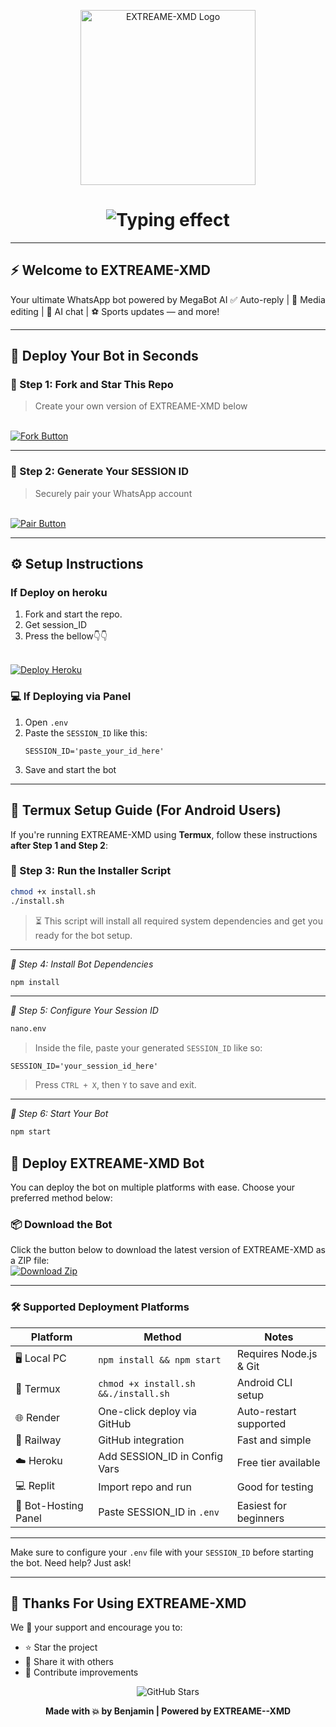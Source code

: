 <p align="center">
  <img src="https://files.catbox.moe/zvgpno.jpeg" width="280" alt="EXTREAME-XMD Logo"/>
</p>

<h1 align="center">
  <img src="https://readme-typing-svg.demolab.com?font=Fira+Code&size=24&pause=800&color=F70000&center=true&vCenter=true&width=435&lines=Bot+made+by+Benjamin" alt="Typing effect"/>
</h1>

---

## ⚡ Welcome to EXTREAME-XMD
Your ultimate WhatsApp bot powered by MegaBot AI
✅ Auto-reply | 🎨 Media editing | 🤖 AI chat | ⚽ Sports updates — and more!

---

## 🚀 Deploy Your Bot in Seconds

### 🔧 Step 1: Fork and Star This Repo

> Create your own version of EXTREAME-XMD below
<br>
<a href="https://github.com/Extreamedeone/EXTREAME-XMD/fork" target="_blank">
  <img src="https://img.shields.io/badge/🌟%20Fork%20Repo-blue?style=for-the-badge" alt="Fork Button"/>
</a>

---

### 🔗 Step 2: Generate Your SESSION ID

> Securely pair your WhatsApp account
<br>
<a href="https://extreame-xmd.onrender.com/pair" target="_blank">
  <img src="https://img.shields.io/badge/🔗%20Generate%20Session-green?style=for-the-badge" alt="Pair Button"/>
</a>

---

## ⚙️ Setup Instructions
### If Deploy on heroku
1. Fork and start the repo.
2. Get session_ID
3. Press the bellow👇👇
<br>
<a href="https://heroku.com/deploy?template=https://github.com/Extreamedeone/EXTREAME-XMD
" target="_blank">
  <img src="https://img.shields.io/badge/🔗%20Heroku%20Deploy-red?style=for-the-badge" alt="Deploy Heroku"/>
</a>

### 💻 If Deploying via Panel

1. Open `.env`
2. Paste the `SESSION_ID` like this:
   ```
   SESSION_ID='paste_your_id_here'
   ```
3. Save and start the bot

---

## 📱 Termux Setup Guide (For Android Users)

If you're running EXTREAME-XMD using **Termux**, follow these instructions **after Step 1 and Step 2**:

### 🧰 Step 3: Run the Installer Script
```bash
chmod +x install.sh
./install.sh
```

> ⏳ This script will install all required system dependencies and get you ready for the bot setup.

---

*🧪 Step 4: Install Bot Dependencies*
```bash
npm install
```

---

*🔐 Step 5: Configure Your Session ID*
```bash
nano.env
```
> Inside the file, paste your generated `SESSION_ID` like so:
```env
SESSION_ID='your_session_id_here'
```
> Press `CTRL + X`, then `Y` to save and exit.

---

*🚀 Step 6: Start Your Bot*
```bash
npm start
```

## 🚀 Deploy EXTREAME-XMD Bot

You can deploy the bot on multiple platforms with ease. Choose your preferred method below:

### 📦 Download the Bot

Click the button below to download the latest version of EXTREAME-XMD as a ZIP file:
<br>
<a href="https://github.com/Extreamedeone/EXTREAME-XMD/archive/refs/heads/main.zip" target="_blank">
  <img src="https://img.shields.io/badge/🔗%20Download%20Zip-blue?style=for-the-badge" alt="Download Zip"/>
</a>

---

### 🛠️ Supported Deployment Platforms

| Platform     | Method                          | Notes                          |
|--------------|----------------------------------|--------------------------------|
| 🖥️ Local PC   | `npm install && npm start`       | Requires Node.js & Git         |
| 📱 Termux     | `chmod +x install.sh &&./install.sh` | Android CLI setup              |
| 🌐 Render     | One-click deploy via GitHub     | Auto-restart supported         |
| 🚂 Railway    | GitHub integration              | Fast and simple                |
| ☁️ Heroku     | Add SESSION_ID in Config Vars   | Free tier available            |
| 💻 Replit     | Import repo and run             | Good for testing               |
| 🔧 Bot-Hosting Panel | Paste SESSION_ID in `.env` | Easiest for beginners          |

---

Make sure to configure your `.env` file with your `SESSION_ID` before starting the bot. Need help? Just ask!

---

## 🙏 Thanks For Using EXTREAME-XMD

We 💖 your support and encourage you to:
- ⭐ Star the project
- 🔄 Share it with others
- 🚀 Contribute improvements

<p align="center">
  <img src="https://img.shields.io/github/stars/Extreamedeone/EXTREAME-XMD?style=social" alt="GitHub Stars"/>
</p>

<p align="center"><strong>Made with 💥 by Benjamin | Powered by EXTREAME--XMD</strong></p>
